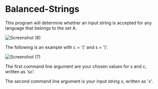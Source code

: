 # Balanced-Strings
This program will determine whether an input string is accepted for any language that belongs to the set A.


![Screenshot (8)](https://user-images.githubusercontent.com/67528141/163650805-ff45bb61-2a59-40e2-b48c-7b48c23b915f.png)


The following is an example with c = '(' and s = ')'. 


![Screenshot (7)](https://user-images.githubusercontent.com/67528141/163650483-03b9be86-4845-4fc5-bbc8-93a4ec3bbf12.png)

The first command line argument are your chosen values for s and c, written as 'sc'.

The second command line argument is your input string x, written as 'x'.
